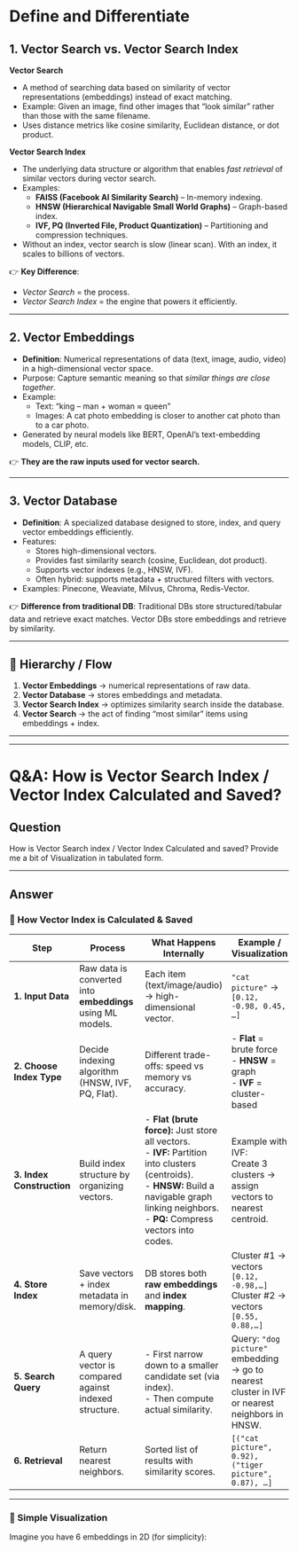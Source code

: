 # Define and Differentiate  

## 1. Vector Search vs. Vector Search Index  

**Vector Search**  
- A method of searching data based on similarity of vector representations (embeddings) instead of exact matching.  
- Example: Given an image, find other images that “look similar” rather than those with the same filename.  
- Uses distance metrics like cosine similarity, Euclidean distance, or dot product.  

**Vector Search Index**  
- The underlying data structure or algorithm that enables *fast retrieval* of similar vectors during vector search.  
- Examples:  
  - **FAISS (Facebook AI Similarity Search)** – In-memory indexing.  
  - **HNSW (Hierarchical Navigable Small World Graphs)** – Graph-based index.  
  - **IVF, PQ (Inverted File, Product Quantization)** – Partitioning and compression techniques.  
- Without an index, vector search is slow (linear scan). With an index, it scales to billions of vectors.  

👉 **Key Difference**:  
- *Vector Search* = the process.  
- *Vector Search Index* = the engine that powers it efficiently.  

---

## 2. Vector Embeddings  

- **Definition**: Numerical representations of data (text, image, audio, video) in a high-dimensional vector space.  
- Purpose: Capture semantic meaning so that *similar things are close together*.  
- Example:  
  - Text: “king – man + woman ≈ queen”  
  - Images: A cat photo embedding is closer to another cat photo than to a car photo.  
- Generated by neural models like BERT, OpenAI’s text-embedding models, CLIP, etc.  

👉 **They are the raw inputs used for vector search.**  

---

## 3. Vector Database  

- **Definition**: A specialized database designed to store, index, and query vector embeddings efficiently.  
- Features:  
  - Stores high-dimensional vectors.  
  - Provides fast similarity search (cosine, Euclidean, dot product).  
  - Supports vector indexes (e.g., HNSW, IVF).  
  - Often hybrid: supports metadata + structured filters with vectors.  
- Examples: Pinecone, Weaviate, Milvus, Chroma, Redis-Vector.  

👉 **Difference from traditional DB**: Traditional DBs store structured/tabular data and retrieve exact matches. Vector DBs store embeddings and retrieve by similarity.  

---

## 🔄 Hierarchy / Flow  

1. **Vector Embeddings** → numerical representations of raw data.  
2. **Vector Database** → stores embeddings and metadata.  
3. **Vector Search Index** → optimizes similarity search inside the database.  
4. **Vector Search** → the act of finding “most similar” items using embeddings + index.

---
---
# Q&A: How is Vector Search Index / Vector Index Calculated and Saved?

## Question
How is Vector Search index / Vector Index Calculated and saved? Provide me a bit of Visualization in tabulated form.

---

## Answer

### 🔹 How Vector Index is Calculated & Saved  

| **Step** | **Process** | **What Happens Internally** | **Example / Visualization** |
|----------|-------------|-----------------------------|------------------------------|
| **1. Input Data** | Raw data is converted into **embeddings** using ML models. | Each item (text/image/audio) → high-dimensional vector. | `"cat picture"` → `[0.12, -0.98, 0.45, …]` |
| **2. Choose Index Type** | Decide indexing algorithm (HNSW, IVF, PQ, Flat). | Different trade-offs: speed vs memory vs accuracy. | - **Flat** = brute force <br> - **HNSW** = graph <br> - **IVF** = cluster-based |
| **3. Index Construction** | Build index structure by organizing vectors. | - **Flat (brute force):** Just store all vectors. <br> - **IVF:** Partition into clusters (centroids). <br> - **HNSW:** Build a navigable graph linking neighbors. <br> - **PQ:** Compress vectors into codes. | Example with IVF: <br> Create 3 clusters → assign vectors to nearest centroid. |
| **4. Store Index** | Save vectors + index metadata in memory/disk. | DB stores both **raw embeddings** and **index mapping**. | Cluster #1 → vectors `[0.12, -0.98,…]` <br> Cluster #2 → vectors `[0.55, 0.88,…]` |
| **5. Search Query** | A query vector is compared against indexed structure. | - First narrow down to a smaller candidate set (via index). <br> - Then compute actual similarity. | Query: `"dog picture"` embedding → go to nearest cluster in IVF or nearest neighbors in HNSW. |
| **6. Retrieval** | Return nearest neighbors. | Sorted list of results with similarity scores. | `[("cat picture", 0.92), ("tiger picture", 0.87), …]` |

---

### 🔹 Simple Visualization

Imagine you have 6 embeddings in 2D (for simplicity):  


